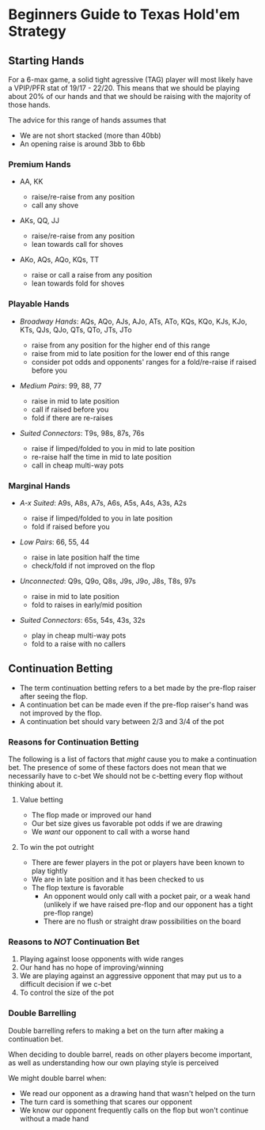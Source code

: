# Beginners Guide to Texas Hold'em Strategy

## Starting Hands

For a 6-max game, a solid tight agressive (TAG) player will most likely have a VPIP/PFR stat of 19/17 - 22/20.
This means that we should be playing about 20% of our hands and that we should be raising with the majority of those hands.

The advice for this range of hands assumes that
 * We are not short stacked (more than 40bb)
 * An opening raise is around 3bb to 6bb

### Premium Hands
 * AA, KK
   - raise/re-raise from any position
   - call any shove

 * AKs, QQ, JJ
   - raise/re-raise from any position
   - lean towards call for shoves

 * AKo, AQs, AQo, KQs, TT
   - raise or call a raise from any position
   - lean towards fold for shoves

### Playable Hands
 * _Broadway Hands_: AQs, AQo, AJs, AJo, ATs, ATo, KQs, KQo, KJs, KJo, KTs, QJs, QJo, QTs, QTo, JTs, JTo
   - raise from any position for the higher end of this range
   - raise from mid to late position for the lower end of this range
   - consider pot odds and opponents' ranges for a fold/re-raise if raised before you

 * _Medium Pairs_: 99, 88, 77
   - raise in mid to late position
   - call if raised before you
   - fold if there are re-raises

 * _Suited Connectors_: T9s, 98s, 87s, 76s
   - raise if limped/folded to you in mid to late position
   - re-raise half the time in mid to late position
   - call in cheap multi-way pots

### Marginal Hands
 * _A-x Suited_: A9s, A8s, A7s, A6s, A5s, A4s, A3s, A2s
   - raise if limped/folded to you in late position
   - fold if raised before you

 * _Low Pairs_: 66, 55, 44
   - raise in late position half the time
   - check/fold if not improved on the flop

 * _Unconnected_: Q9s, Q9o, Q8s, J9s, J9o, J8s, T8s, 97s
   - raise in mid to late position
   - fold to raises in early/mid position

 * _Suited Connectors_: 65s, 54s, 43s, 32s
   - play in cheap multi-way pots 
   - fold to a raise with no callers

## Continuation Betting

 * The term continuation betting refers to a bet made by the pre-flop raiser after seeing the flop.
 * A continuation bet can be made even if the pre-flop raiser's hand was not improved by the flop.
 * A continuation bet should vary between 2/3 and 3/4 of the pot

### Reasons for Continuation Betting

The following is a list of factors that _might_ cause you to make a continuation bet.
The presence of some of these factors does not mean that we necessarily have to c-bet
We should not be c-betting every flop without thinking about it.

 1. Value betting 
    * The flop made or improved our hand
    * Our bet size gives us favorable pot odds if we are drawing
    * We _want_ our opponent to call with a worse hand

 2. To win the pot outright
    * There are fewer players in the pot or players have been known to play tightly
    * We are in late position and it has been checked to us
    * The flop texture is favorable 
      + An opponent would only call with a pocket pair, or a weak hand (unlikely if we have raised pre-flop and our opponent has a tight pre-flop range)
      + There are no flush or straight draw possibilities on the board

### Reasons to _NOT_ Continuation Bet

 1. Playing against loose opponents with wide ranges
 2. Our hand has no hope of improving/winning
 3. We are playing against an aggressive opponent that may put us to a difficult decision if we c-bet
 4. To control the size of the pot

### Double Barrelling

Double barrelling refers to making a bet on the turn after making a continuation bet.

When deciding to double barrel, reads on other players become important, as well as understanding how our own playing style is perceived

We might double barrel when:
 * We read our opponent as a drawing hand that wasn't helped on the turn
 * The turn card is something that scares our opponent
 * We know our opponent frequently calls on the flop but won't continue without a made hand

